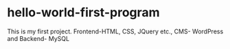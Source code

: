 # hello-world-first-program
This is my first project. Frontend-HTML, CSS, JQuery etc.,  CMS- WordPress and Backend- MySQL
